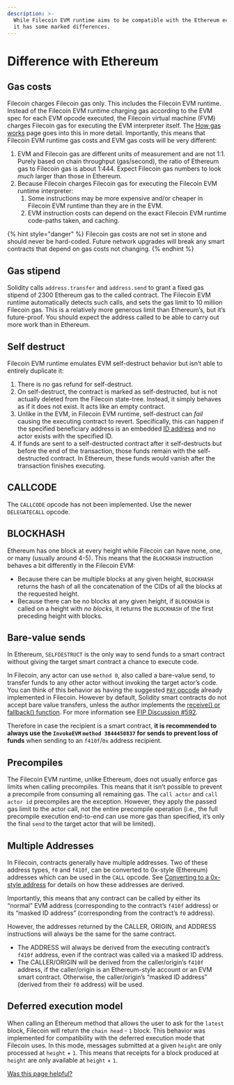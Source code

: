 ```yaml
---
description: >-
  While Filecoin EVM runtime aims to be compatible with the Ethereum ecosystem,
  it has some marked differences.
---
```


# Difference with Ethereum

## Gas costs

Filecoin charges Filecoin gas only. This includes the Filecoin EVM runtime. Instead of the Filecoin EVM runtime charging gas according to the EVM spec for each EVM opcode executed, the Filecoin virtual machine (FVM) charges Filecoin gas for executing the EVM interpreter itself. The [How gas works](how-gas-works.md) page goes into this in more detail. Importantly, this means that Filecoin EVM runtime gas costs and EVM gas costs will be very different:

1. EVM and Filecoin gas are different units of measurement and are not 1:1. Purely based on chain throughput (gas/second), the ratio of Ethereum gas to Filecoin gas is about 1:444. Expect Filecoin gas numbers to look _much_ larger than those in Ethereum.
2. Because Filecoin charges Filecoin gas for executing the Filecoin EVM runtime interpreter:
   1. Some instructions may be more expensive and/or cheaper in Filecoin EVM runtime than they are in the EVM.
   2. EVM instruction costs can depend on the exact Filecoin EVM runtime code-paths taken, and caching.

{% hint style="danger" %}
Filecoin gas costs are not set in stone and should never be hard-coded. Future network upgrades will break any smart contracts that depend on gas costs not changing.
{% endhint %}

## Gas stipend

Solidity calls `address.transfer` and `address.send` to grant a fixed gas stipend of 2300 Ethereum gas to the called contract. The Filecoin EVM runtime automatically detects such calls, and sets the gas limit to 10 million Filecoin gas. This is a relatively more generous limit than Ethereum’s, but it’s future-proof. You should expect the address called to be able to carry out more work than in Ethereum.

## Self destruct

Filecoin EVM runtime emulates EVM self-destruct behavior but isn’t able to entirely duplicate it:

1. There is no gas refund for self-destruct.
2. On self-destruct, the contract is marked as self-destructed, but is not actually deleted from the Filecoin state-tree. Instead, it simply behaves as if it does not exist. It acts like an empty contract.
3. Unlike in the EVM, in Filecoin EVM runtime, self-destruct can _fail_ causing the executing contract to revert. Specifically, this can happen if the specified beneficiary address is an embedded [ID address](../../basics/the-blockchain/addresses.md) and no actor exists with the specified ID.
4. If funds are sent to a self-destructed contract after it self-destructs but before the end of the transaction, those funds remain with the self-destructed contract. In Ethereum, these funds would vanish after the transaction finishes executing.

## CALLCODE

The `CALLCODE` opcode has not been implemented. Use the newer `DELEGATECALL` opcode.

## BLOCKHASH

Ethereum has one block at every height while Filecoin can have none, one, or many (usually around 4-5). This means that the `BLOCKHASH` instruction behaves a bit differently in the Filecoin EVM:

- Because there can be multiple blocks at any given height, `BLOCKHASH` returns the hash of all the concatenation of the CIDs of all the blocks at the requested height.
- Because there can be no blocks at any given height, if `BLOCKHASH` is called on a height with _no blocks_, it returns the `BLOCKHASH` of the first preceding height with blocks.

## Bare-value sends

In Ethereum, `SELFDESTRUCT` is the only way to send funds to a smart contract without giving the target smart contract a chance to execute code.

In Filecoin, any actor can use `method 0`, also called a bare-value send, to transfer funds to any other actor without invoking the target actor’s code. You can think of this behavior as having the suggested [`PAY` opcode](https://eips.ethereum.org/EIPS/eip-5920) already implemented in Filecoin. However by default, Solidity smart contracts do not accept bare value transfers, unless the author implements the [receive() or fallback() function](https://docs.soliditylang.org/en/v0.8.17/contracts.html#receive-ether-function). For more information see [FIP Discussion #592](https://github.com/filecoin-project/FIPs/discussions/592#discussioncomment-4819619).

Therefore in case the recipient is a smart contract, **it is recommended to always use the `InvokeEVM` `method 3844450837` for sends to prevent loss of funds** when sending to an `f410f`/`0x` address recipient.

## Precompiles

The Filecoin EVM runtime, unlike Ethereum, does not usually enforce gas limits when calling precompiles. This means that it isn’t possible to prevent a precompile from consuming all remaining gas. The `call actor` and `call actor id` precompiles are the exception. However, they apply the passed gas limit to the actor call, not the entire precompile operation (i.e., the full precompile execution end-to-end can use more gas than specified, it’s only the final `send` to the target actor that will be limited).

## Multiple Addresses

In Filecoin, contracts generally have multiple addresses. Two of these address types, `f0` and `f410f`, can be converted to 0x-style (Ethereum) addresses which can be used in the `CALL` opcode. See [Converting to a 0x-style address](address-types.md#converting-to-a-0x-style-address) for details on how these addresses are derived.

Importantly, this means that any contract can be called by either its “normal” EVM address (corresponding to the contract’s `f410f` address) or its “masked ID address” (corresponding from the contract’s `f0` address).

However, the addresses returned by the CALLER, ORIGIN, and ADDRESS instructions will always be the same for the same contract.

* The ADDRESS will always be derived from the executing contract’s `f410f` address, even if the contract was called via a masked ID address.
* The CALLER/ORIGIN will be derived from the caller/origin’s `f410f` address, if the caller/origin is an Ethereum-style account or an EVM smart contract. Otherwise, the caller/origin’s “masked ID address” (derived from their `f0` address) will be used.

## Deferred execution model

When calling an Ethereum method that allows the user to ask for the `latest` block, Filecoin will return the `chain head` - `1` block. This behavior was implemented for compatibility with the deferred execution mode that Filecoin uses. In this mode, messages submitted at a given `height` are only processed at `height` + `1`. This means that receipts for a block produced at `height` are only available at `height` + `1`.



[Was this page helpful?](https://docs.filecoin.io/smart-contracts/filecoin-evm-runtime/difference-with-ethereum)
